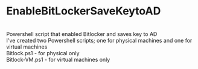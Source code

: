 # EnableBitLockerSaveKeytoAD
<br>
Powershell script that enabled Bitlocker and saves key to AD<br>
I've created two Powershell scripts; one for physical machines and one for virtual machines<br>
Bitlock.ps1 - for physical only<br>
Bitlock-VM.ps1 - for virtual machines only<br>
